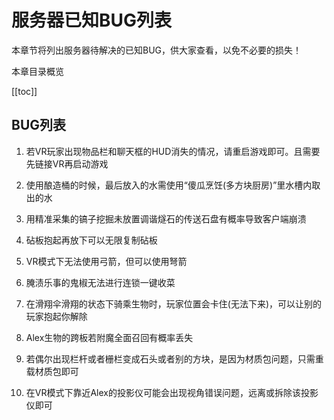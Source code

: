 # 服务器已知BUG列表

本章节将列出服务器待解决的已知BUG，供大家查看，以免不必要的损失！

本章目录概览

[[toc]]

## BUG列表

1. 若VR玩家出现物品栏和聊天框的HUD消失的情况，请重启游戏即可。且需要先链接VR再启动游戏

1. 使用酿造桶的时候，最后放入的水需使用“傻瓜烹饪(多方块厨房)”里水槽内取出的水

2. 用精准采集的镐子挖掘未放置调谐燧石的传送石盘有概率导致客户端崩溃

3. 砧板抱起再放下可以无限复制砧板

4. VR模式下无法使用弓箭，但可以使用弩箭

5. 腌渍乐事的鬼椒无法进行连锁一键收菜

6. 在滑翔伞滑翔的状态下骑乘生物时，玩家位置会卡住(无法下来)，可以让别的玩家抱起你解除

7. Alex生物的跨板若附魔全面召回有概率丢失

8. 若偶尔出现栏杆或者栅栏变成石头或者别的方块，是因为材质包问题，只需重载材质包即可

9. 在VR模式下靠近Alex的投影仪可能会出现视角错误问题，远离或拆除该投影仪即可

